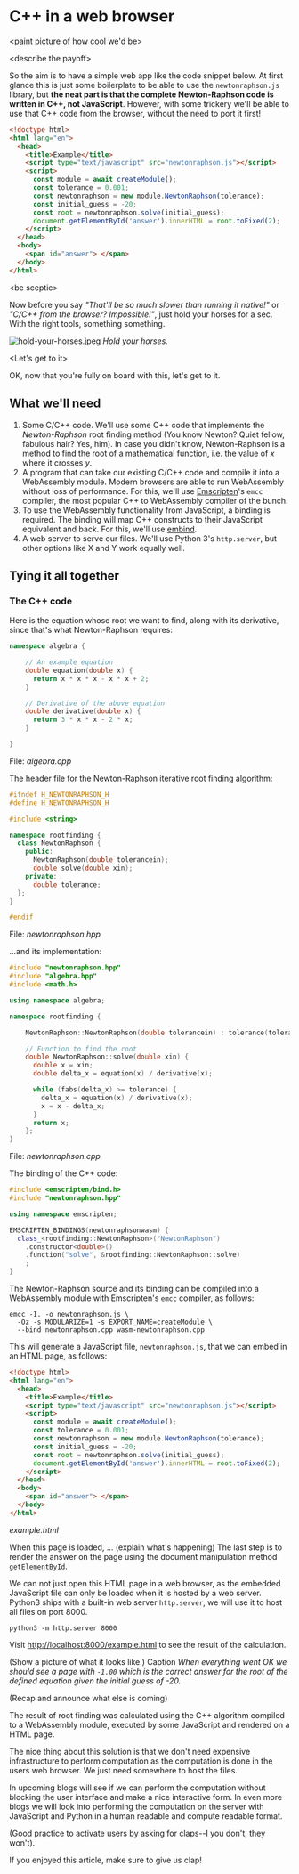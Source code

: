 # C++ in a web browser

\<paint picture of how cool we'd be>

\<describe the payoff>

So the aim is to have a simple web app like the code snippet below. At first glance this is just some boilerplate to be
able to use the ``newtonraphson.js`` library, but **the neat part is that the complete Newton-Raphson code is written in
C++, not JavaScript**. However, with some trickery we'll be able to use that C++ code from the browser, without the need
to port it first!

```html
<!doctype html>
<html lang="en">
  <head>
    <title>Example</title>
    <script type="text/javascript" src="newtonraphson.js"></script>
    <script>
      const module = await createModule();
      const tolerance = 0.001;
      const newtonraphson = new module.NewtonRaphson(tolerance);
      const initial_guess = -20;
      const root = newtonraphson.solve(initial_guess);
      document.getElementById('answer').innerHTML = root.toFixed(2);
    </script>
  </head>
  <body>
    <span id="answer"> </span>
  </body>
</html>
```

\<be sceptic>

Now before you say _"That'll be so much slower than running it native!"_ or _"C/C++ from the browser? Impossible!"_,
just hold your horses for a sec. With the right tools, something something.

![hold-your-horses.jpeg](hold-your-horses.jpeg)
_Hold your horses._

\<Let's get to it>

OK, now that you're fully on board with this, let's get to it. 

## What we'll need

1. Some C/C++ code. We'll use some C++ code that implements the _Newton-Raphson_ root finding method (You know Newton?
Quiet fellow, fabulous hair? Yes, him). In case you didn't know, Newton-Raphson is a method to find the root of a mathematical
function, i.e. the value of _x_ where it crosses _y_.
1. A program that can take our existing C/C++ code and compile it into a WebAssembly module. Modern browsers are able to
run WebAssembly without loss of performance. For this, we'll use [Emscripten](https://emscripten.org/)'s ``emcc``
compiler, the most popular C++ to WebAssembly compiler of the bunch.
1. To use the WebAssembly functionality from JavaScript, a binding is required. The binding will map C++ constructs to
their JavaScript equivalent and back. For this, we'll use 
[embind](https://emscripten.org/docs/porting/connecting_cpp_and_javascript/embind.html#embind).
1. A web server to serve our files. We'll use Python 3's ``http.server``, but other options like X and Y work equally well.


## Tying it all together

<!--
Basically, take the C++ and the bindings, then use emcc to compile it into wasm, then call the result from JS. Show the required code snippets
-->

### The C++ code

Here is the equation whose root we want to find, along with its derivative, since that's what Newton-Raphson requires:

```cpp
namespace algebra {

    // An example equation
    double equation(double x) {
      return x * x * x - x * x + 2;
    }

    // Derivative of the above equation
    double derivative(double x) {
      return 3 * x * x - 2 * x;
    }

}
```
File: _algebra.cpp_

The header file for the Newton-Raphson iterative root finding algorithm:

```cpp
#ifndef H_NEWTONRAPHSON_H
#define H_NEWTONRAPHSON_H

#include <string>

namespace rootfinding {
  class NewtonRaphson {
    public:
      NewtonRaphson(double tolerancein);
      double solve(double xin);
    private:
      double tolerance;
  };
}

#endif
```
File: _newtonraphson.hpp_

...and its implementation:

```cpp
#include "newtonraphson.hpp"
#include "algebra.hpp"
#include <math.h>

using namespace algebra;

namespace rootfinding {

    NewtonRaphson::NewtonRaphson(double tolerancein) : tolerance(tolerancein) {}

    // Function to find the root
    double NewtonRaphson::solve(double xin) {
      double x = xin;
      double delta_x = equation(x) / derivative(x);

      while (fabs(delta_x) >= tolerance) {
        delta_x = equation(x) / derivative(x);
        x = x - delta_x;
      }
      return x;
    };
}
```
File: _newtonraphson.cpp_

The binding of the C++ code:

```cpp
#include <emscripten/bind.h>
#include "newtonraphson.hpp"

using namespace emscripten;

EMSCRIPTEN_BINDINGS(newtonraphsonwasm) {
  class_<rootfinding::NewtonRaphson>("NewtonRaphson")
    .constructor<double>()
    .function("solve", &rootfinding::NewtonRaphson::solve)
    ;
}
```

The Newton-Raphson source and its binding can be compiled into a WebAssembly module with Emscripten's ``emcc`` compiler, as follows:

```shell
emcc -I. -o newtonraphson.js \
  -Oz -s MODULARIZE=1 -s EXPORT_NAME=createModule \
  --bind newtonraphson.cpp wasm-newtonraphson.cpp
```

This will generate a JavaScript file, ``newtonraphson.js``, that we can embed in an HTML page, as follows:


```html
<!doctype html>
<html lang="en">
  <head>
    <title>Example</title>
    <script type="text/javascript" src="newtonraphson.js"></script>
    <script>
      const module = await createModule();
      const tolerance = 0.001;
      const newtonraphson = new module.NewtonRaphson(tolerance);
      const initial_guess = -20;
      const root = newtonraphson.solve(initial_guess);
      document.getElementById('answer').innerHTML = root.toFixed(2);
    </script>
  </head>
  <body>
    <span id="answer"> </span>
  </body>
</html>
```
_example.html_

When this page is loaded, ... (explain what's happening)
The last step is to render the answer on the page using the document manipulation method
[``getElementById``](https://developer.mozilla.org/en-US/docs/Web/API/Document/getElementById).

We can not just open this HTML page in a web browser, as the embedded JavaScript file can only be loaded when it is
hosted by a web server. Python3 ships with a built-in web server ``http.server``, we will use it to host all files on
port 8000.

```shell
python3 -m http.server 8000
```

Visit [http://localhost:8000/example.html](http://localhost:8000/example.html) to see the result of the calculation. 

(Show a picture of what it looks like.)
Caption _When everything went OK we should see a page with `-1.00` which is the correct answer for the root of the
defined equation given the initial guess of -20._

(Recap and announce what else is coming)

The result of root finding was calculated using the C++ algorithm compiled to a WebAssembly module, executed by some
JavaScript and rendered on a HTML page.

The nice thing about this solution is that we don't need expensive infrastructure to perform computation as the
computation is done in the users web browser. We just need somewhere to host the files.

In upcoming blogs will see if we can perform the computation without blocking the user interface and make a nice
interactive form. In even more blogs we will look into performing the computation on the server with JavaScript and
Python in a human readable and compute readable format.

(Good practice to activate users by asking for claps--I you don't, they won't).

If you enjoyed this article, make sure to give us clap!
